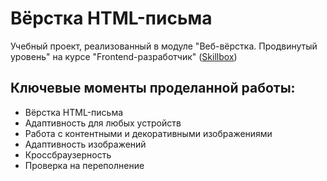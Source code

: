 # Вёрстка HTML-письма

Учебный проект, реализованный в модуле "Веб-вёрстка. Продвинутый уровень" на курсе "Frontend-разработчик" ([Skillbox](https://skillbox.ru/))

## Ключевые моменты проделанной работы:

- Вёрстка HTML-письма
- Адаптивность для любых устройств
- Работа с контентными и декоративными изображениями
- Адаптивность изображений
- Кроссбраузерность
- Проверка на переполнение
